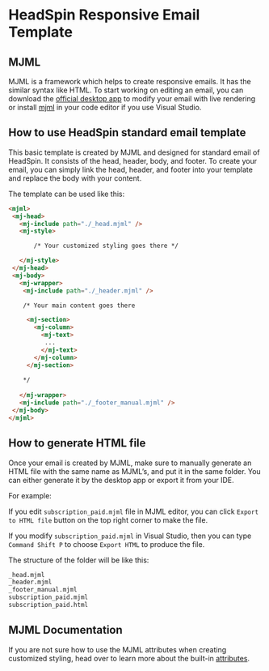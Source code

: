 # HeadSpin Responsive Email Template

## MJML
MJML is a framework which helps to create responsive emails. It has the similar syntax like HTML. To start working on editing an email, you can download the [official desktop app](https://mjmlio.github.io/mjml-app/) to modify your email with live rendering or install [mjml](https://marketplace.visualstudio.com/items?itemName=attilabuti.vscode-mjml) in your code editor if you use Visual Studio.

## How to use HeadSpin standard email template

This basic template is created by MJML and designed for standard email of HeadSpin. It consists of the head, header, body, and footer. To create your email, you can simply link the head, header, and footer into your template and replace the body with your content.

The template can be used like this:

```html
<mjml>
 <mj-head>
   <mj-include path="./_head.mjml" />
   <mj-style>

       /* Your customized styling goes there */

   </mj-style>
 </mj-head>
 <mj-body>
   <mj-wrapper>
    <mj-include path="./_header.mjml" />

    /* Your main content goes there 

     <mj-section>
       <mj-column>
         <mj-text>
          ...
         </mj-text>
       </mj-column>
     </mj-section>
    
    */
    
   </mj-wrapper>
   <mj-include path="./_footer_manual.mjml" />
 </mj-body>
</mjml>
```

## How to generate HTML file

Once your email is created by MJML, make sure to manually generate an HTML file with the same name as MJML’s, and put it in the same folder. You can either generate it by the desktop app or export it from your IDE.

For example:

If you edit `subscription_paid.mjml` file in MJML editor, you can click `Export to HTML file` button on the top right corner to make the file.

If you modify `subscription_paid.mjml` in Visual Studio, then you can type `Command Shift P` to choose `Export HTML` to produce the file.

The structure of the folder will be like this:

```html
_head.mjml
_header.mjml
_footer_manual.mjml
subscription_paid.mjml
subscription_paid.html
```


## MJML Documentation

If you are not sure how to use the MJML attributes when creating customized styling, head over to learn more about the built-in [attributes](https://mjml.io/documentation/).






